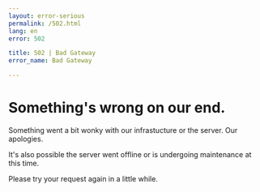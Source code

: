 ```yaml
---
layout: error-serious
permalink: /502.html
lang: en
error: 502

title: 502 | Bad Gateway
error_name: Bad Gateway

---
```


# Something's wrong on our end.

Something went a bit wonky with our infrastucture or the server. Our apologies.

It's also possible the server went offline or is undergoing maintenance at this time.

Please try your request again in a little while.
